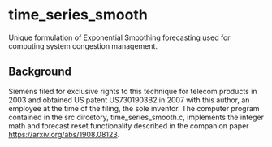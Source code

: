# time_series_smooth
Unique formulation of Exponential Smoothing forecasting used for computing system congestion management.
## Background
Siemens filed for exclusive rights to this technique for telecom products in 2003 and obtained US patent US7301903B2 in 2007 with this author, an employee at the time of the filing, the sole inventor. The computer program contained in the src dircetory, time_series_smooth.c, implements the integer math and forecast reset functionality described in the companion paper https://arxiv.org/abs/1908.08123.
